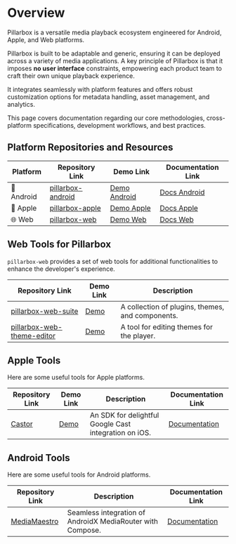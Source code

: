 # Overview

Pillarbox is a versatile media playback ecosystem engineered for Android, Apple, and Web platforms.

Pillarbox is built to be adaptable and generic, ensuring it can be deployed across a variety of media applications. A
key principle of Pillarbox is that it imposes **no user interface** constraints, empowering each product team to craft
their own unique playback experience.

It integrates seamlessly with platform features and offers robust customization options for metadata handling,
asset management, and analytics.

This page covers documentation regarding our core methodologies, cross-platform specifications, development workflows,
and best practices.

## Platform Repositories and Resources

| Platform   | Repository Link                                                  | Demo Link                                                                           | Documentation Link                                                                                     |
|------------|------------------------------------------------------------------|-------------------------------------------------------------------------------------|--------------------------------------------------------------------------------------------------------|
| 🤖 Android | [pillarbox-android](https://github.com/SRGSSR/pillarbox-android) | [Demo Android](https://github.com/SRGSSR/pillarbox-android?tab=readme-ov-file#demo) | [Docs Android](https://android.pillarbox.ch/api)                                                       |
| 🍎 Apple   | [pillarbox-apple](https://github.com/SRGSSR/pillarbox-apple)     | [Demo Apple](https://testflight.apple.com/join/TS6ngLqf)                            | [Docs Apple](https://swiftpackageindex.com/SRGSSR/pillarbox-apple/documentation/pillarboxplayer) |
| 🌐 Web     | [pillarbox-web](https://github.com/SRGSSR/pillarbox-web)         | [Demo Web](https://demo.pillarbox.ch)                                               | [Docs Web](https://web.pillarbox.ch/api/)                                                              |

## Web Tools for Pillarbox

`pillarbox-web` provides a set of web tools for additional functionalities to enhance the developer's experience.

| Repository Link                                                                    | Demo Link                            | Description                                      |
|------------------------------------------------------------------------------------|--------------------------------------|--------------------------------------------------|
| [pillarbox-web-suite](https://github.com/SRGSSR/pillarbox-web-suite)               | [Demo](https://plugins.pillarbox.ch) | A collection of plugins, themes, and components. |
| [pillarbox-web-theme-editor](https://github.com/SRGSSR/pillarbox-web-theme-editor) | [Demo](https://editor.pillarbox.ch)  | A tool for editing themes for the player.        |

## Apple Tools

Here are some useful tools for Apple platforms.

| Repository Link                            | Demo Link                                          | Description                        | Documentation Link |
|--------------------------------------------|----------------------------------------------------|------------------------------------| -------------------|
| [Castor](https://github.com/SRGSSR/castor) | [Demo](https://testflight.apple.com/join/3DMfy33Y) | An SDK for delightful Google Cast integration on iOS. | [Documentation](https://swiftpackageindex.com/SRGSSR/castor/documentation/castor) |

## Android Tools

Here are some useful tools for Android platforms.

| Repository Link                                        | Description                                                | Documentation Link                                      |
|--------------------------------------------------------|------------------------------------------------------------| --------------------------------------------------------|
| [MediaMaestro](https://github.com/SRGSSR/MediaMaestro) | Seamless integration of AndroidX MediaRouter with Compose. | [Documentation](https://srgssr.github.io/MediaMaestro/) |
